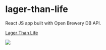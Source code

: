 # lager-than-life

React JS app built with Open Brewery DB API.

[Lager Than Life](https://lagerthan.life)

![](../master/LagerThanLife.png)
